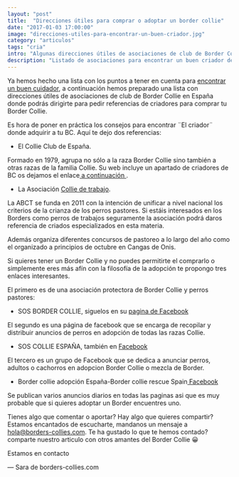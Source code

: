 ```yaml
---
layout: "post"
title:  "Direcciones útiles para comprar o adoptar un border collie"
date: "2017-01-03 17:00:00"
image: "direcciones-utiles-para-encontrar-un-buen-criador.jpg"
category: "articulos"
tags: "cria"
intro: "Algunas direcciones útiles de asociaciones de club de Border Collie en España donde podrás dirigirte para pedir referencias de criadores."
description: "Listado de asociaciones para encontrar un buen criador de Border Collie y para adoptar un Border Collie"
---
```


Ya hemos hecho una lista con los puntos a tener en cuenta para <a href="{{ site.url }}/como-encontrar-un-buen-criador-de-border-collie/">encontrar un buen cuidador</a>, a continuación hemos preparado una lista con direcciones útiles de asociaciones de club de Border Collie en España donde podrás dirigirte para pedir referencias de criadores para comprar tu Border Collie.

Es hora de poner en práctica los consejos para encontrar ¨El criador¨ donde adquirir a tu BC. Aquí te dejo dos referencias:

- El Collie Club de España.

Formado en 1979, agrupa no sólo a la raza Border Collie sino también a otras razas de la familia Collie.
Su web incluye un apartado de criadores de BC os dejamos el enlace<a href="http://www.collieclub.es/web/"> a continuación </a>.

- La Asociación <a href="http://www.abct.es/"> Collie de trabajo</a>.

La ABCT se funda en 2011 con la intención de unificar a nivel nacional los criterios de la crianza de los perros pastores.
Si estáis interesados en los Borders como perros de trabajos seguramente la asociación podrá daros referencia de criados especializados en esta materia.

Además organiza diferentes concursos de pastoreo a lo largo del año como el organizado a principios de octubre en Cangas de Onis.

Si quieres tener un Border Collie y no puedes permitirte el comprarlo o simplemente eres más afín con la filosofía de la adopción te propongo tres enlaces interesantes.

El primero es de una asociación protectora de Border Collie y perros pastores:

- SOS BORDER COLLIE, siguelos en su <a href="https://www.facebook.com/pages/SOS-Border-Collie/203046183045195">pagina de Facebook</a><br>

El segundo es una página de facebook que se encarga de recopilar y distribuir anuncios de perros en adopción de todas las razas Collie.

- SOS COLLIE ESPAÑA, también en <a href="https://es-es.facebook.com/pages/SOS-Collie-Espa%C3%B1a/352169061558806">Facebook</a>

El tercero es un grupo de Facebook que se dedica a anunciar perros, adultos o cachorros en adopcion Border Collie o mezcla de Border.

- Border collie adopción España-Border collie rescue Spain<a href="https://www.facebook.com/groups/69972707515/"> Facebook</a>

Se publican varios anuncios diarios en todas las paginas asi que es muy probable que si quieres adoptar un Border encuentres uno.

Tienes algo que comentar o aportar? Hay algo que quieres compartir? Estamos encantados de escucharte, mandanos un mensaje a hola@borders-collies.com.
Te ha gustado lo que te hemos contado? comparte nuestro articulo con otros amantes del Border Collie 😀

Estamos en contacto

— Sara de borders-collies.com
